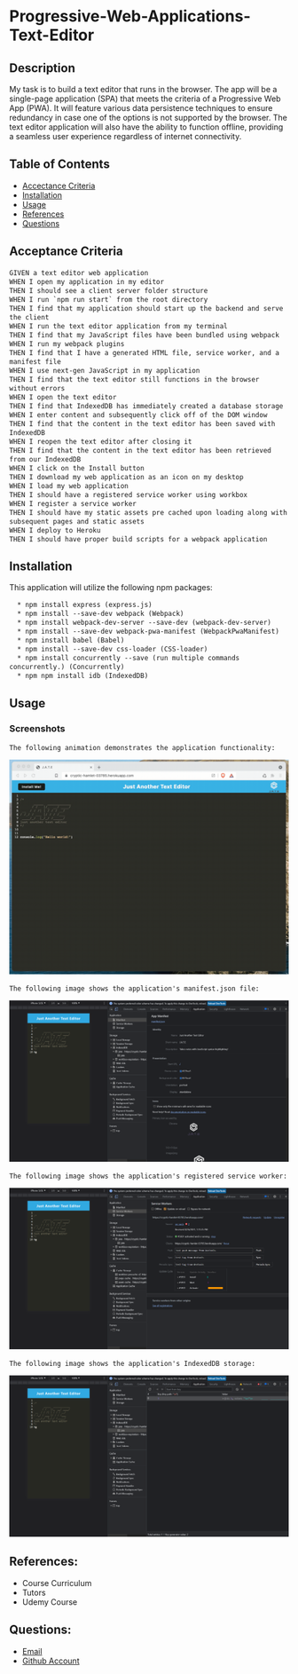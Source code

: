 # Progressive-Web-Applications-Text-Editor

## Description

My task is to build a text editor that runs in the browser. The app will be a single-page application (SPA) that meets the criteria of a Progressive Web App (PWA). It will feature various data persistence techniques to ensure redundancy in case one of the options is not supported by the browser. The text editor application will also have the ability to function offline, providing a seamless user experience regardless of internet connectivity.

## Table of Contents

- [Accectance Criteria](#acceptance-criteria)
- [Installation](#installation)
- [Usage](#usage)
- [References](#references)
- [Questions](#questions)


## Acceptance Criteria
```
GIVEN a text editor web application
WHEN I open my application in my editor
THEN I should see a client server folder structure
WHEN I run `npm run start` from the root directory
THEN I find that my application should start up the backend and serve the client
WHEN I run the text editor application from my terminal
THEN I find that my JavaScript files have been bundled using webpack
WHEN I run my webpack plugins
THEN I find that I have a generated HTML file, service worker, and a manifest file
WHEN I use next-gen JavaScript in my application
THEN I find that the text editor still functions in the browser without errors
WHEN I open the text editor
THEN I find that IndexedDB has immediately created a database storage
WHEN I enter content and subsequently click off of the DOM window
THEN I find that the content in the text editor has been saved with IndexedDB
WHEN I reopen the text editor after closing it
THEN I find that the content in the text editor has been retrieved from our IndexedDB
WHEN I click on the Install button
THEN I download my web application as an icon on my desktop
WHEN I load my web application
THEN I should have a registered service worker using workbox
WHEN I register a service worker
THEN I should have my static assets pre cached upon loading along with subsequent pages and static assets
WHEN I deploy to Heroku
THEN I should have proper build scripts for a webpack application
```

## Installation

 This application will utilize the following npm packages:
```
  * npm install express (express.js)
  * npm install --save-dev webpack (Webpack)
  * npm install webpack-dev-server --save-dev (webpack-dev-server)
  * npm install --save-dev webpack-pwa-manifest (WebpackPwaManifest)
  * npm install babel (Babel)
  * npm install --save-dev css-loader (CSS-loader)
  * npm install concurrently --save (run multiple commands concurrently.) (Concurrently)
  * npm npm install idb (IndexedDB)
  ```

## Usage

### Screenshots
```
The following animation demonstrates the application functionality:
```

![gif](./client/src/images/19-pwa-homework-demo-01.gif)

```
The following image shows the application's manifest.json file:
```
![](./client/src/images/19-pwa-homework-demo-02.png)
```
The following image shows the application's registered service worker:
```
![](./client/src/images/19-pwa-homework-demo-03.png)
```
The following image shows the application's IndexedDB storage:
```
![](./client/src/images/19-pwa-homework-demo-04.png)


## References:

- Course Curriculum
- Tutors
- Udemy Course


## Questions:

- [Email](mailto:imcodong4real@gmail.com)
- [Github Account](https://github.com/Letmego1st)




